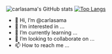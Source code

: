 

![carlasama's GitHub stats](https://github-readme-stats.vercel.app/api?username=carlasama&show_icons=true&theme=radical)
[![Top Langs](https://github-readme-stats.vercel.app/api/top-langs/?username=carlasama&layout=compact)](https://github.com/carlasama/github-readme-stats)


- 👋 Hi, I’m @carlasama
- 👀 I’m interested in ...
- 🌱 I’m currently learning ...
- 💞️ I’m looking to collaborate on ...
- 📫 How to reach me ...

<!---
carlasama/carlasama is a ✨ special ✨ repository because its `README.md` (this file) appears on your GitHub profile.
You can click the Preview link to take a look at your changes.
--->

